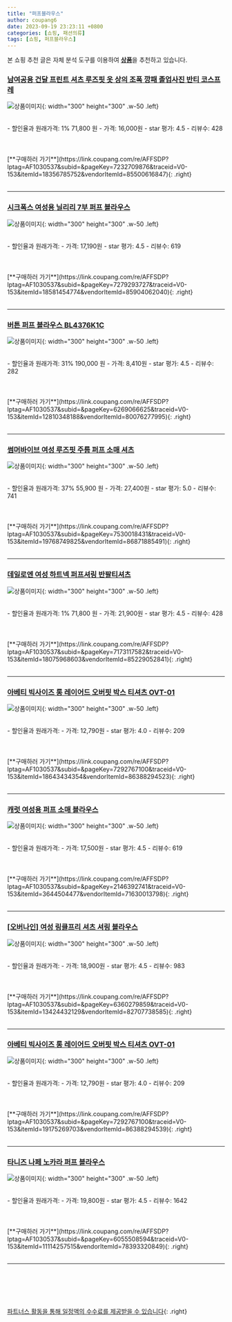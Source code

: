 ```yaml
---
title: "퍼프블라우스"
author: coupang6
date: 2023-09-19 23:23:11 +0800
categories: [쇼핑, 패션의류]
tags: [쇼핑, 퍼프블라우스]
---
```


본 쇼핑 추천 글은 자체 분석 도구를 이용하여 [**상품**](https://link.coupang.com/a/bao1ui)을 추천하고 있습니다.

### [남여공용 건달 프린트 셔츠 루즈핏 옷 상의 조폭 깡패 졸업사진 반티 코스프레](https://link.coupang.com/re/AFFSDP?lptag=AF1030537&subid=&pageKey=7232709876&traceid=V0-153&itemId=18356785752&vendorItemId=85500616847)

![상품이미지](https://thumbnail6.coupangcdn.com/thumbnails/remote/230x230ex/image/vendor_inventory/312f/4171f8c480c06b2e1f9654f52185615c06142d86d4d9a2e818bcd4305ce7.jpg){: width="300" height="300" .w-50 .left}


<br>
- 할인율과 원래가격: 1%  71,800   원
- 가격: 16,000원
- star 평가: 4.5
- 리뷰수: 428
<br>
<br>
<br>
<br>
[**구매하러 가기**](https://link.coupang.com/re/AFFSDP?lptag=AF1030537&subid=&pageKey=7232709876&traceid=V0-153&itemId=18356785752&vendorItemId=85500616847){: .right}
<br>
<br>

---

### [시크폭스 여성용 닐리리 7부 퍼프 블라우스](https://link.coupang.com/re/AFFSDP?lptag=AF1030537&subid=&pageKey=7279293727&traceid=V0-153&itemId=18581454774&vendorItemId=85904062040)

![상품이미지](https://thumbnail8.coupangcdn.com/thumbnails/remote/230x230ex/image/rs_quotation_api/ecxqn7qb/2881068a55204fc3a4cf03e96e855bd1.jpg){: width="300" height="300" .w-50 .left}


<br>
- 할인율과 원래가격: 
- 가격: 17,190원
- star 평가: 4.5
- 리뷰수: 619
<br>
<br>
<br>
<br>
[**구매하러 가기**](https://link.coupang.com/re/AFFSDP?lptag=AF1030537&subid=&pageKey=7279293727&traceid=V0-153&itemId=18581454774&vendorItemId=85904062040){: .right}
<br>
<br>

---

### [버튼 퍼프 블라우스 BL4376K1C](https://link.coupang.com/re/AFFSDP?lptag=AF1030537&subid=&pageKey=6269066625&traceid=V0-153&itemId=12810348188&vendorItemId=80076277995)

![상품이미지](https://thumbnail6.coupangcdn.com/thumbnails/remote/230x230ex/image/retail/images/2022/01/04/9/1/d8b468ee-637e-4d0c-91be-46a5dc2e70a0.jpg){: width="300" height="300" .w-50 .left}


<br>
- 할인율과 원래가격: 31%  190,000   원
- 가격: 8,410원
- star 평가: 4.5
- 리뷰수: 282
<br>
<br>
<br>
<br>
[**구매하러 가기**](https://link.coupang.com/re/AFFSDP?lptag=AF1030537&subid=&pageKey=6269066625&traceid=V0-153&itemId=12810348188&vendorItemId=80076277995){: .right}
<br>
<br>

---

### [썸머바이브 여성 루즈핏 주름 퍼프 소매 셔츠](https://link.coupang.com/re/AFFSDP?lptag=AF1030537&subid=&pageKey=7530018431&traceid=V0-153&itemId=19768749825&vendorItemId=86871885491)

![상품이미지](https://thumbnail10.coupangcdn.com/thumbnails/remote/230x230ex/image/vendor_inventory/9c40/cdec3d88d24c550f587c0dfaca14daeb8b313fcd884cd7239badf65b890b.jpg){: width="300" height="300" .w-50 .left}


<br>
- 할인율과 원래가격: 37%  55,900   원
- 가격: 27,400원
- star 평가: 5.0
- 리뷰수: 741
<br>
<br>
<br>
<br>
[**구매하러 가기**](https://link.coupang.com/re/AFFSDP?lptag=AF1030537&subid=&pageKey=7530018431&traceid=V0-153&itemId=19768749825&vendorItemId=86871885491){: .right}
<br>
<br>

---

### [데일로엔 여성 하트넥 퍼프셔링 반팔티셔츠](https://link.coupang.com/re/AFFSDP?lptag=AF1030537&subid=&pageKey=7173117582&traceid=V0-153&itemId=18075968603&vendorItemId=85229052841)

![상품이미지](https://thumbnail6.coupangcdn.com/thumbnails/remote/230x230ex/image/vendor_inventory/258a/b0c6094c677e3e49a000699d54a563456fa7ed595abdc343c4748d392194.jpg){: width="300" height="300" .w-50 .left}


<br>
- 할인율과 원래가격: 1%  71,800   원
- 가격: 21,900원
- star 평가: 4.5
- 리뷰수: 428
<br>
<br>
<br>
<br>
[**구매하러 가기**](https://link.coupang.com/re/AFFSDP?lptag=AF1030537&subid=&pageKey=7173117582&traceid=V0-153&itemId=18075968603&vendorItemId=85229052841){: .right}
<br>
<br>

---

### [아베티 빅사이즈 롱 레이어드 오버핏 박스 티셔츠 OVT-01](https://link.coupang.com/re/AFFSDP?lptag=AF1030537&subid=&pageKey=7292767100&traceid=V0-153&itemId=18643434354&vendorItemId=86388294523)

![상품이미지](https://thumbnail6.coupangcdn.com/thumbnails/remote/230x230ex/image/vendor_inventory/9c91/bccba50565bcddf60ac3236b30753e8221349b54a7dbbb63e37584c2362e.jpg){: width="300" height="300" .w-50 .left}


<br>
- 할인율과 원래가격: 
- 가격: 12,790원
- star 평가: 4.0
- 리뷰수: 209
<br>
<br>
<br>
<br>
[**구매하러 가기**](https://link.coupang.com/re/AFFSDP?lptag=AF1030537&subid=&pageKey=7292767100&traceid=V0-153&itemId=18643434354&vendorItemId=86388294523){: .right}
<br>
<br>

---

### [캐럿 여성용 퍼프 소매 블라우스](https://link.coupang.com/re/AFFSDP?lptag=AF1030537&subid=&pageKey=2146392741&traceid=V0-153&itemId=3644504477&vendorItemId=71630013798)

![상품이미지](https://thumbnail6.coupangcdn.com/thumbnails/remote/230x230ex/image/retail/images/5278992342583753-9173b07b-afe0-4020-880b-764e7b4d1ec0.jpg){: width="300" height="300" .w-50 .left}


<br>
- 할인율과 원래가격: 
- 가격: 17,500원
- star 평가: 4.5
- 리뷰수: 619
<br>
<br>
<br>
<br>
[**구매하러 가기**](https://link.coupang.com/re/AFFSDP?lptag=AF1030537&subid=&pageKey=2146392741&traceid=V0-153&itemId=3644504477&vendorItemId=71630013798){: .right}
<br>
<br>

---

### [[오버나인] 여성 링클프리 셔츠 셔링 블라우스](https://link.coupang.com/re/AFFSDP?lptag=AF1030537&subid=&pageKey=6360279859&traceid=V0-153&itemId=13424432129&vendorItemId=82707738585)

![상품이미지](https://thumbnail6.coupangcdn.com/thumbnails/remote/230x230ex/image/vendor_inventory/c457/2200a4821a9b32ce1d8c0bb01152d88d9f5ae77f4d17aaa5aa7091bba08f.jpg){: width="300" height="300" .w-50 .left}


<br>
- 할인율과 원래가격: 
- 가격: 18,900원
- star 평가: 4.5
- 리뷰수: 983
<br>
<br>
<br>
<br>
[**구매하러 가기**](https://link.coupang.com/re/AFFSDP?lptag=AF1030537&subid=&pageKey=6360279859&traceid=V0-153&itemId=13424432129&vendorItemId=82707738585){: .right}
<br>
<br>

---

### [아베티 빅사이즈 롱 레이어드 오버핏 박스 티셔츠 OVT-01](https://link.coupang.com/re/AFFSDP?lptag=AF1030537&subid=&pageKey=7292767100&traceid=V0-153&itemId=19175269703&vendorItemId=86388294539)

![상품이미지](https://thumbnail8.coupangcdn.com/thumbnails/remote/230x230ex/image/vendor_inventory/44d5/dec0c7256061adb3c64b1c0f660d21efe83cc8bbbfc6de1f71f4aecb5d2a.jpg){: width="300" height="300" .w-50 .left}


<br>
- 할인율과 원래가격: 
- 가격: 12,790원
- star 평가: 4.0
- 리뷰수: 209
<br>
<br>
<br>
<br>
[**구매하러 가기**](https://link.coupang.com/re/AFFSDP?lptag=AF1030537&subid=&pageKey=7292767100&traceid=V0-153&itemId=19175269703&vendorItemId=86388294539){: .right}
<br>
<br>

---

### [타니즈 나페 노카라 퍼프 블라우스](https://link.coupang.com/re/AFFSDP?lptag=AF1030537&subid=&pageKey=6055508594&traceid=V0-153&itemId=11114257515&vendorItemId=78393320849)

![상품이미지](https://thumbnail6.coupangcdn.com/thumbnails/remote/230x230ex/image/vendor_inventory/3e7d/d31c8c66b08f23ee27587e20a5c4895d53261bc0d225d12924884d2e04bb.jpg){: width="300" height="300" .w-50 .left}


<br>
- 할인율과 원래가격: 
- 가격: 19,800원
- star 평가: 4.5
- 리뷰수: 1642
<br>
<br>
<br>
<br>
[**구매하러 가기**](https://link.coupang.com/re/AFFSDP?lptag=AF1030537&subid=&pageKey=6055508594&traceid=V0-153&itemId=11114257515&vendorItemId=78393320849){: .right}
<br>
<br>

---
<br><br><br><br><br> [파트너스 활동을 통해 일정액의 수수료를 제공받을 수 있습니다](https://link.coupang.com/a/bao1ui){: .right}